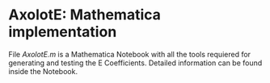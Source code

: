 # AxolotE: Mathematica implementation

File *AxolotE.m* is a Mathematica Notebook with all the tools requiered for generating and testing the E Coefficients. Detailed information can be found inside the Notebook.
